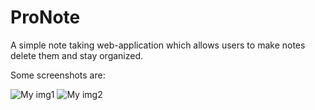 ProNote
=======

A simple note taking web-application which allows users to make notes delete them and stay organized.

Some screenshots are:

![My img1](vy007vikas.github.com/ProNote/images/pronote1.png)
![My img2](vy007vikas.github.com/ProNote/images/pronote2.png)
